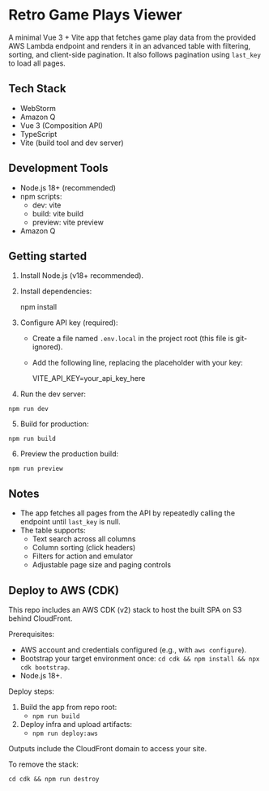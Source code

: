 # Retro Game Plays Viewer

A minimal Vue 3 + Vite app that fetches game play data from the provided AWS Lambda endpoint and renders it in an advanced table with filtering, sorting, and client-side pagination. It also follows pagination using `last_key` to load all pages.

## Tech Stack
- WebStorm
- Amazon Q
- Vue 3 (Composition API)
- TypeScript
- Vite (build tool and dev server)

## Development Tools
- Node.js 18+ (recommended)
- npm scripts:
  - dev: vite
  - build: vite build
  - preview: vite preview
- Amazon Q

## Getting started

1. Install Node.js (v18+ recommended).
2. Install dependencies:
   
   npm install

3. Configure API key (required):
   - Create a file named `.env.local` in the project root (this file is git-ignored).
   - Add the following line, replacing the placeholder with your key:
     
     VITE_API_KEY=your_api_key_here

4. Run the dev server:
   
`
   npm run dev
`

5. Build for production:
   
`
   npm run build
`

6. Preview the production build:
   
`
   npm run preview
`

## Notes
- The app fetches all pages from the API by repeatedly calling the endpoint until `last_key` is null.
- The table supports:
  - Text search across all columns
  - Column sorting (click headers)
  - Filters for action and emulator
  - Adjustable page size and paging controls

## Deploy to AWS (CDK)
This repo includes an AWS CDK (v2) stack to host the built SPA on S3 behind CloudFront.

Prerequisites:
- AWS account and credentials configured (e.g., with `aws configure`).
- Bootstrap your target environment once: `cd cdk && npm install && npx cdk bootstrap`.
- Node.js 18+.

Deploy steps:
1. Build the app from repo root:
   - `npm run build`
2. Deploy infra and upload artifacts:
   - `npm run deploy:aws`

Outputs include the CloudFront domain to access your site. 

To remove the stack: 

`cd cdk && npm run destroy`



